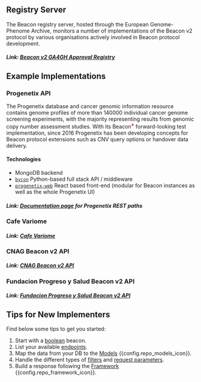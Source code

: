 ## Registry Server

The Beacon registry server, hosted through the European Genome-Phenome Archive, monitors
a number of implementations of the Beacon v2 protocol by various organisations actively involved
in Beacon protocol development.

##### Link: [Beacon v2 GA4GH Approval Registry](https://ga4gh-approval-service-registry-demo.ega-archive.org)

## Example Implementations

### Progenetix API

The Progenetix database and cancer genomic information resource contains genome profiles
of more than 140000 individual cancer genome screening experiments, with the majority
representing results from genomic copy number assessment studies. With its
Beacon<span style="color: red; font-weight: 800;"><sup>+</sup></span> forward-looking test
implementation, since 2016 Progenetix has been developing concepts for Beacon protocol extensions
such as CNV query options or handover data delivery.

#### Technologies

* MongoDB backend
* [`bycon`](http://github.com/progenetix/bycon/) Python-based full stack API / middleware
* [`progenetix-web`](http://github.com/progenetix/progenetix-web/) React based front-end (modular for Beacon instances as well as the whole Progenetix UI)

##### Link: [Documentation page](implementations/org.progenetix.md) for Progenetix REST paths

### Cafe Variome

##### Link: [Cafe Variome](https://beaconv2.cafevariome.org/form)

### CNAG Beacon v2 API

##### Link: [CNAG Beacon v2 API](https://playground.rd-connect.eu/beacon2/api)

### Fundacion Progreso y Salud Beacon v2 API

##### Link: [Fundacion Progreso y Salud Beacon v2 API](https://csvs-beacon.clinbioinfosspa.es/csvs/ga4ghbeacon/v2/api/)

## Tips for New Implementers

Find below some tips to get you started:

1. Start with a [boolean](beacon-flavours.md) beacon.
2. List your available [endpoints](framework.md).
3. Map the data from your DB to the [Models](models.md) {{config.repo_models_icon}}.
4. Handle the different types of [filters](filters.md) and [request parameters](framework.md).
5. Build a response following the [Framework](framework.md) {{config.repo_framework_icon}}.

